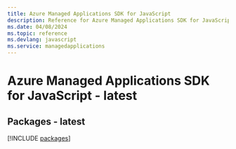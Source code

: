 ```yaml
---
title: Azure Managed Applications SDK for JavaScript
description: Reference for Azure Managed Applications SDK for JavaScript
ms.date: 04/08/2024
ms.topic: reference
ms.devlang: javascript
ms.service: managedapplications
---
```

# Azure Managed Applications SDK for JavaScript - latest
## Packages - latest
[!INCLUDE [packages](managed-applications-index.md)]